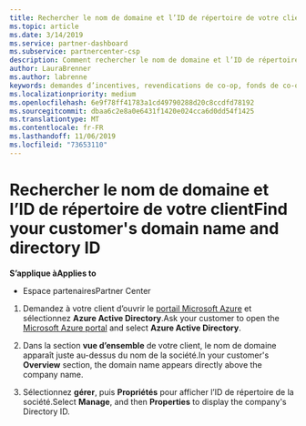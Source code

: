 ```yaml
---
title: Rechercher le nom de domaine et l’ID de répertoire de votre client | Espace partenaires
ms.topic: article
ms.date: 3/14/2019
ms.service: partner-dashboard
ms.subservice: partnercenter-csp
description: Comment rechercher le nom de domaine et l’ID de répertoire de votre client lors de l’envoi d’une revendication
author: LauraBrenner
ms.author: labrenne
keywords: demandes d’incentives, revendications de co-op, fonds de co-op, OSA, ISV, Association du chiffre d’affaires, nom de domaine, ID de répertoire
ms.localizationpriority: medium
ms.openlocfilehash: 6e9f78ff41783a1cd49790288d20c8ccdfd78192
ms.sourcegitcommit: dbaa6c2e8a0e6431f1420e024cca6d0dd54f1425
ms.translationtype: MT
ms.contentlocale: fr-FR
ms.lasthandoff: 11/06/2019
ms.locfileid: "73653110"
---
```

# <a name="find-your-customers-domain-name-and-directory-id"></a><span data-ttu-id="acece-104">Rechercher le nom de domaine et l’ID de répertoire de votre client</span><span class="sxs-lookup"><span data-stu-id="acece-104">Find your customer's domain name and directory ID</span></span>

<span data-ttu-id="acece-105">**S’applique à**</span><span class="sxs-lookup"><span data-stu-id="acece-105">**Applies to**</span></span>

-  <span data-ttu-id="acece-106">Espace partenaires</span><span class="sxs-lookup"><span data-stu-id="acece-106">Partner Center</span></span>

1.  <span data-ttu-id="acece-107">Demandez à votre client d’ouvrir le [portail Microsoft Azure](https://ms.portal.azure.com/#home) et sélectionnez **Azure Active Directory**.</span><span class="sxs-lookup"><span data-stu-id="acece-107">Ask your customer to open the [Microsoft Azure portal](https://ms.portal.azure.com/#home) and select **Azure Active Directory**.</span></span> 

2.  <span data-ttu-id="acece-108">Dans la section **vue d’ensemble** de votre client, le nom de domaine apparaît juste au-dessus du nom de la société.</span><span class="sxs-lookup"><span data-stu-id="acece-108">In your customer's **Overview** section, the domain name appears directly above the company name.</span></span>  

3.  <span data-ttu-id="acece-109">Sélectionnez **gérer**, puis **Propriétés** pour afficher l’ID de répertoire de la société.</span><span class="sxs-lookup"><span data-stu-id="acece-109">Select **Manage**, and then **Properties** to display the company's Directory ID.</span></span>
